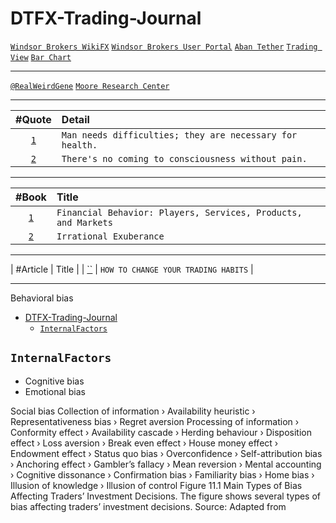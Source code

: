 # DTFX-Trading-Journal

[`Windsor Brokers WikiFX`](https://www.wikifx.com/en/dealer/1061981862.html)
[`Windsor Brokers User Portal`](https://bz.myuserhub.com/welcome)
[`Aban Tether`](https://abantether.com/)
[`Trading View`](https://www.tradingview.com/)
[`Bar Chart`](https://www.barchart.com/)
___
[`@RealWeirdGene`](https://drive.google.com/drive/u/0/folders/10g66pXVHT7Av0aDXilCAQdtNgYDP-5Ri)
[`Moore Research Center`](https://www.mrci.com/web/index.php)
___
| #Quote | Detail |
| :---: | :--- |
| [`1`](https://www.instagram.com/p/CVvDo_-rDxX/) | `Man needs difficulties; they are necessary for health.` |
| [`2`](https://www.goodreads.com/author/quotes/38285.C_G_Jung) | `There's no coming to consciousness without pain.` |
___
| #Book | Title |
| :---: | :--- |
| [`1`](https://www.amazon.com/Financial-Behavior-Services-Products-Investments/dp/0190269995) | `Financial Behavior: Players, Services, Products, and Markets` |
| [`2`](https://www.amazon.com/Irrational-Exuberance-Robert-J-Shiller/dp/0767923634) | `Irrational Exuberance` |
___
| #Article | Title |
| [``](https://tradethepool.com/change-your-trading-habits-2/) | `HOW TO CHANGE YOUR TRADING HABITS` |
___


Behavioral bias
- [DTFX-Trading-Journal](#dtfx-trading-journal)
  - [`InternalFactors`](#internalfactors)

## `InternalFactors`
- Cognitive bias 
- Emotional bias


Social bias
Collection of
information
› Availability heuristic › Representativeness bias › Regret aversion
Processing of information
› Conformity effect
› Availability cascade
› Herding behaviour
› Disposition effect
› Loss aversion
› Break even effect
› House money effect
› Endowment effect
› Status quo bias
› Overconfidence
› Self-attribution bias
› Anchoring effect
› Gambler’s fallacy
› Mean reversion
› Mental accounting
› Cognitive dissonance
› Confirmation bias
› Familiarity bias
› Home bias
› Illusion of knowledge
› Illusion of control
Figure 11.1 Main Types of Bias Affecting Traders’ Investment Decisions. The figure
shows several types of bias affecting traders’ investment decisions. Source: Adapted from

